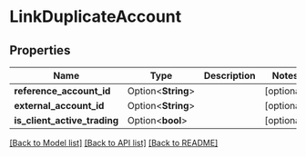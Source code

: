 # LinkDuplicateAccount

## Properties

Name | Type | Description | Notes
------------ | ------------- | ------------- | -------------
**reference_account_id** | Option<**String**> |  | [optional]
**external_account_id** | Option<**String**> |  | [optional]
**is_client_active_trading** | Option<**bool**> |  | [optional]

[[Back to Model list]](../README.md#documentation-for-models) [[Back to API list]](../README.md#documentation-for-api-endpoints) [[Back to README]](../README.md)


